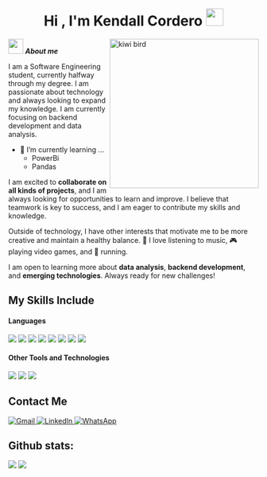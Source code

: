 <h1 align="center"><b>Hi , I'm Kendall Cordero </b><img src="https://media.giphy.com/media/hvRJCLFzcasrR4ia7z/giphy.gif" width="35"></h1>
<!--  -->
<img align="right" width=300px alt="kiwi bird" src= "https://media.tenor.com/I-hCjdb41AIAAAAi/cute-funny.gif" />

<img src="https://media.giphy.com/media/v1.Y2lkPWVjZjA1ZTQ3bjU5OTE3MXJ4aDB4NHMyenc5czNrcXpsdjhsN3hwZngxODl4cmM1YyZlcD12MV9zdGlja2Vyc19yZWxhdGVkJmN0PXM/ZXqqn2VjklnHPFhtVp/giphy.gif" width="30px">&nbsp;***About me***

I am a Software Engineering student, currently halfway through my degree. I am passionate about technology and always looking to expand my knowledge. I am currently focusing on backend development and data analysis.
- 🌱 I’m currently learning ...
  - PowerBi
  - Pandas
    
I am excited to **collaborate on all kinds of projects**, and I am always looking for opportunities to learn and improve. I believe that teamwork is key to success, and I am eager to contribute my skills and knowledge.

Outside of technology, I have other interests that motivate me to be more creative and maintain a healthy balance. 🎵 I love listening to music, 🎮 playing video games, and 🏃 running.

I am open to learning more about **data analysis**, **backend development**, and **emerging technologies**. Always ready for new challenges!

## My Skills Include

<h4> Languages </h4>
<span> 
  <img src="https://img.shields.io/badge/HTML5-E34F26?style=for-the-badge&logo=html5&logoColor=white">
  <img src="https://img.shields.io/badge/CSS3-1572B6?style=for-the-badge&logo=css3&logoColor=white">
  <img src="https://img.shields.io/badge/JavaScript-F7DF1E?style=for-the-badge&logo=javascript&logoColor=black">
  <img src="https://img.shields.io/badge/Java-ED8B00?style=for-the-badge&logo=java&logoColor=white">
  <img src="https://img.shields.io/badge/python-3670A0?style=for-the-badge&logo=python&logoColor=ffdd54">
  <img src="https://img.shields.io/badge/c%23-%23239120.svg?style=for-the-badge&logo=csharp&logoColor=white">
  <img src="https://img.shields.io/badge/react-%2320232a.svg?style=for-the-badge&logo=react&logoColor=%2361DAFB">
  <img src="https://img.shields.io/badge/c++-%2300599C.svg?style=for-the-badge&logo=c%2B%2B&logoColor=white">


</span>


<h4> Other Tools and Technologies </h4>
<span>
  <img src="https://img.shields.io/badge/Git-F05032?style=for-the-badge&logo=git&logoColor=white">
  <img src="https://img.shields.io/badge/Notion-%23000000.svg?style=for-the-badge&logo=notion&logoColor=white">
  <img src="https://img.shields.io/badge/MySQL-00000F?style=for-the-badge&logo=mysql&logoColor=white">




</span>

## Contact Me

<a href="mailto:kcordero0511@gmail.com?subject=Contacto desde GitHub">
    <img src="https://img.shields.io/badge/Gmail-D14836?style=for-the-badge&logo=gmail&logoColor=white" alt="Gmail">
</a>
<a href="www.linkedin.com/in/kendallca" >
  <img src="https://img.shields.io/badge/linkedin-%230077B5.svg?style=for-the-badge&logo=linkedin&logoColor=white" alt="LinkedIn">
</a>
<a href="https://wa.me/86312971?" >
  <img src="https://img.shields.io/badge/WhatsApp-25D366?style=for-the-badge&logo=whatsapp&logoColor=white" alt="WhatsApp">
</a>


<h2>Github stats:</h2> 

[![](https://github-readme-stats.vercel.app/api?username=KendallCa05&show_icons=true&theme=tokyonight&hide_border=true&locale=en)](https://github.com/valentinawerle)
[![](https://github-readme-streak-stats.herokuapp.com/?user=KendallCa05&theme=material-palenight)](https://github.com/valentinawerle)
</div>
